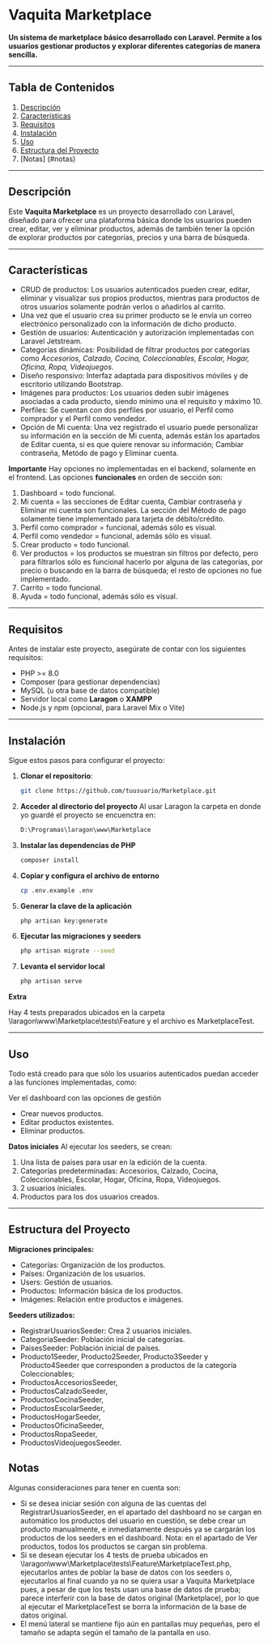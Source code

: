 # Vaquita Marketplace

**Un sistema de marketplace básico desarrollado con Laravel. Permite a los usuarios gestionar productos y explorar diferentes categorías de manera sencilla.**

---

## Tabla de Contenidos

1. [Descripción](#descripción)
2. [Características](#características)
3. [Requisitos](#requisitos)
4. [Instalación](#instalación)
5. [Uso](#uso)
6. [Estructura del Proyecto](#estructura-del-proyecto)
7. [Notas] (#notas)

---

## Descripción

Este **Vaquita Marketplace** es un proyecto desarrollado con Laravel, diseñado para ofrecer una plataforma básica donde los usuarios pueden crear, editar, ver y eliminar productos, además de también tener la opción de explorar productos por categorías, precios y una barra de búsqueda.

---

## Características

- CRUD de productos: Los usuarios autenticados pueden crear, editar, eliminar y visualizar sus propios productos, mientras para productos de otros usuarios solamente podrán verlos o añadirlos al carrito.
- Una vez que el usuario crea su primer producto se le envía un correo electrónico personalizado con la información de dicho producto.
- Gestión de usuarios: Autenticación y autorización implementadas con Laravel Jetstream.
- Categorías dinámicas: Posibilidad de filtrar productos por categorías como *Accesorios, Calzado, Cocina, Coleccionables, Escolar, Hogar, Oficina, Ropa, Videojuegos*.
- Diseño responsivo: Interfaz adaptada para dispositivos móviles y de escritorio utilizando Bootstrap.
- Imágenes para productos: Los usuarios deden subir imágenes asociadas a cada producto, siendo mínimo una el requisito y máximo 10.
- Perfiles: Se cuentan con dos perfiles por usuario, el Perfil como comprador y el Perfil como vendedor.
- Opción de Mi cuenta: Una vez registrado el usuario puede personalizar su información en la sección de Mi cuenta, además están los apartados de Editar cuenta, si es que quiere renovar su información; Cambiar contraseña, Metódo de pago y Eliminar cuenta.

**Importante**
Hay opciones no implementadas en el backend, solamente en el frontend. Las opciones **funcionales** en orden de sección son:
1. Dashboard = todo funcional.
2. Mi cuenta = las secciones de Editar cuenta, Cambiar contraseña y Eliminar mi cuenta son funcionales. La sección del Método de pago solamente tiene implementado para tarjeta de débito/crédito.
3. Perfil como comprador = funcional, además sólo es visual.
4. Perfil como vendedor = funcional, además sólo es visual.
5. Crear producto = todo funcional.
6. Ver productos = los productos se muestran sin filtros por defecto, pero para filtrarlos sólo es funcional hacerlo por alguna de las categorías, por precio o buscando en la barra de búsqueda; el resto de opciones no fue implementado.
7. Carrito = todo funcional.
8. Ayuda = todo funcional, además sólo es visual.

---

## Requisitos

Antes de instalar este proyecto, asegúrate de contar con los siguientes requisitos:

- PHP >= 8.0
- Composer (para gestionar dependencias)
- MySQL (u otra base de datos compatible)
- Servidor local como **Laragon** o **XAMPP**
- Node.js y npm (opcional, para Laravel Mix o Vite)

---

## Instalación

Sigue estos pasos para configurar el proyecto:

1. **Clonar el repositorio**:
   ```bash
   git clone https://github.com/tuusuario/Marketplace.git

2. **Acceder al directorio del proyecto**
    Al usar Laragon la carpeta en donde yo guardé el proyecto se encuenctra en:
    ```bash
    D:\Programas\laragon\www\Marketplace

3. **Instalar las dependencias de PHP**
    ```bash
    composer install

4. **Copiar y configura el archivo de entorno**
    ```bash
    cp .env.example .env

5. **Generar la clave de la aplicación**
    ```bash
    php artisan key:generate

6. **Ejecutar las migraciones y seeders**
    ```bash
    php artisan migrate --seed

7. **Levanta el servidor local**
    ```bash
    php artisan serve

**Extra**

Hay 4 tests preparados ubicados en la carpeta \laragon\www\Marketplace\tests\Feature y el archivo es MarketplaceTest.

---

## Uso

Todo está creado para que sólo los usuarios autenticados puedan acceder a las funciones implementadas, como:

Ver el dashboard con las opciones de gestión
- Crear nuevos productos.
- Editar productos existentes.
- Eliminar productos.

**Datos iniciales**
Al ejecutar los seeders, se crean:
1. Una lista de países para usar en la edición de la cuenta.
2. Categorías predeterminadas: Accesorios, Calzado, Cocina, Coleccionables, Escolar, Hogar, Oficina, Ropa, Videojuegos.
3. 2 usuarios iniciales.
4. Productos para los dos usuarios creados.

---

## Estructura del Proyecto

**Migraciones principales:**
- Categorías: Organización de los productos.
- Países: Organización de los usuarios.
- Users: Gestión de usuarios.
- Productos: Información básica de los productos.
- Imágenes: Relación entre productos e imágenes.

**Seeders utilizados:**
- RegistrarUsuariosSeeder: Crea 2 usuarios iniciales.
- CategoriaSeeder: Población inicial de categorías.
- PaisesSeeder: Población inicial de países.
- Producto1Seeder, Producto2Seeder, Producto3Seeder y Producto4Seeder que corresponden a productos de la categoría Coleccionables;
- ProductosAccesoriosSeeder,
- ProductosCalzadoSeeder,
- ProductosCocinaSeeder,
- ProductosEscolarSeeder,
- ProductosHogarSeeder,
- ProductosOficinaSeeder,
- ProductosRopaSeeder,
- ProductosVideojuegosSeeder.

## Notas

Algunas consideraciones para tener en cuenta son:

- Si se desea iniciar sesión con alguna de las cuentas del RegistrarUsuariosSeeder, en el apartado del dashboard no se cargan en automático los productos del usuario en cuestión, se debe crear un producto manualmente, e inmediatamente después ya se cargarán los productos de los seeders en el dashboard. Nota: en el apartado de Ver productos, todos los productos se cargan sin problema.
- Si se desean ejecutar los 4 tests de prueba ubicados en \laragon\www\Marketplace\tests\Feature\MarketplaceTest.php, ejecutarlos antes de poblar la base de datos con los seeders o, ejecutarlos al final cuando ya no se quiera usar a Vaquita Marketplace pues, a pesar de que los tests usan una base de datos de prueba; parece interferir con la base de datos original (Marketplace), por lo que al ejecutar el MarketplaceTest se borra la información de la base de datos original.
- El menú lateral se mantiene fijo aún en pantallas muy pequeñas, pero el tamaño se adapta según el tamaño de la pantalla en uso.